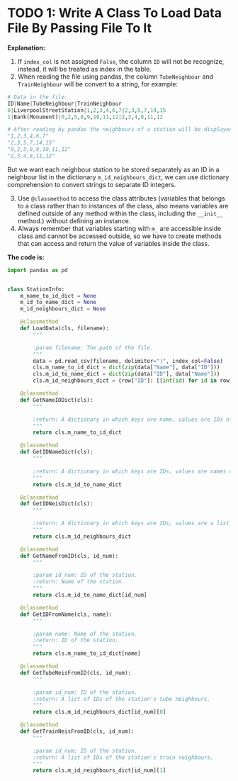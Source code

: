 # TODO 1: Write A Class To Load Data File By Passing File To It

**Explanation:**
1. If `index_col` is not assigned `False`, the column `ID` will not be recognize, instead, it will be treated as index in the table.
2. When reading the file using pandas, the column `TubeNeighbour` and `TrainNeighbour` will be convert to a string, for example:
```py
# Data in the file:
ID|Name|TubeNeighbour|TrainNeighbour
0|LiverpoolStreetStation|1,2,3,4,6,7|2,3,5,7,14,15
1|Bank(Monument)|0,2,5,8,9,10,11,12|2,3,4,8,11,12

# After reading by pandas the neighbours of a station will be displayed like a whole string:
"1,2,3,4,6,7"
"2,3,5,7,14,15"
"0,2,5,8,9,10,11,12"
"2,3,4,8,11,12"
```
But we want each neighbour station to be stored separately as an ID in a neighbour list in the dictionary `m_id_neighbours_dict`, we can use dictionary comprehension to convert strings to separate ID integers.

3. Use `@classmethod` to access the class attributes (variables that belongs to a class rather than to instances of the class, also means variables are defined outside of any method within the class, including the `__init__` method.) without defining an instance.
4. Always remember that variables starting with `m_` are accessible inside class and cannot be accessed outside, so we have to create methods that can access and return the value of variables inside the class.

**The code is:**
```py
import pandas as pd


class StationInfo:
    m_name_to_id_dict = None
    m_id_to_name_dict = None
    m_id_neighbours_dict = None

    @classmethod
    def LoadData(cls, filename):
        """

        :param filename: The path of the file.
        """
        data = pd.read_csv(filename, delimiter="|", index_col=False)
        cls.m_name_to_id_dict = dict(zip(data["Name"], data["ID"]))
        cls.m_id_to_name_dict = dict(zip(data["ID"], data["Name"]))
        cls.m_id_neighbours_dict = {row["ID"]: [[int(id) for id in row["TubeNeighbour"].split(",")], [int(id) for id in row["TrainNeighbour"].split(",")]] for index, row in data.iterrows()}

    @classmethod
    def GetNameIDDict(cls):
        """

        :return: A dictionary in which keys are name, values are IDs of stations.
        """
        return cls.m_name_to_id_dict

    @classmethod
    def GetIDNameDict(cls):
        """

        :return: A dictionary in which keys are IDs, values are names of stations.
        """
        return cls.m_id_to_name_dict

    @classmethod
    def GetIDNeisDict(cls):
        """

        :return: A dictionary in which keys are IDs, values are a list in which tube and train neighbour IDs of stations are elements.
        """
        return cls.m_id_neighbours_dict

    @classmethod
    def GetNameFromID(cls, id_num):
        """

        :param id_num: ID of the station.
        :return: Name of the station.
        """
        return cls.m_id_to_name_dict[id_num]

    @classmethod
    def GetIDFromName(cls, name):
        """

        :param name: Name of the station.
        :return: ID of the station.
        """
        return cls.m_name_to_id_dict[name]

    @classmethod
    def GetTubeNeisFromID(cls, id_num):
        """

        :param id_num: ID of the station.
        :return: A list of IDs of the station's tube neighbours.
        """
        return cls.m_id_neighbours_dict[id_num][0]

    @classmethod
    def GetTrainNeisFromID(cls, id_num):
        """

        :param id_num: ID of the station.
        :return: A list of IDs of the station's train neighbours.
        """
        return cls.m_id_neighbours_dict[id_num][1]

```
